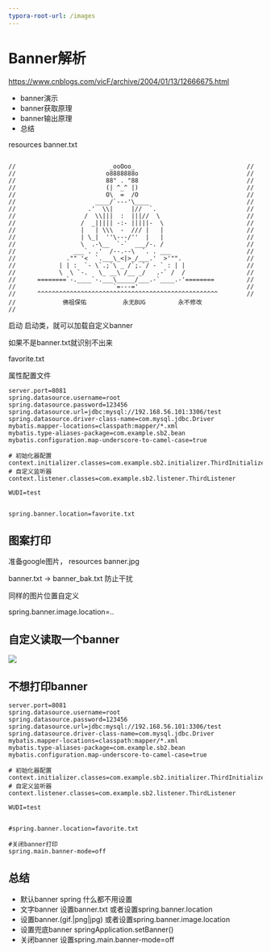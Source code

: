 ```yaml
---
typora-root-url: /images
---
```


# Banner解析

https://www.cnblogs.com/vicF/archive/2004/01/13/12666675.html



* banner演示
* banner获取原理
* banner输出原理
* 总结



resources banner.txt

```

//                          _ooOoo_                               //
//                         o8888888o                              //
//                         88" . "88                              //
//                         (| ^_^ |)                              //
//                         O\  =  /O                              //
//                      ____/`---'\____                           //
//                    .'  \\|     |//  `.                         //
//                   /  \\|||  :  |||//  \                        //
//                  /  _||||| -:- |||||-  \                       //
//                  |   | \\\  -  /// |   |                       //
//                  | \_|  ''\---/''  |   |                       //
//                  \  .-\__  `-`  ___/-. /                       //
//                ___`. .'  /--.--\  `. . ___                     //
//              ."" '<  `.___\_<|>_/___.'  >'"".                  //
//            | | :  `- \`.;`\ _ /`;.`/ - ` : | |                 //
//            \  \ `-.   \_ __\ /__ _/   .-` /  /                 //
//      ========`-.____`-.___\_____/___.-`____.-'========         //
//                           `=---='                              //
//      ^^^^^^^^^^^^^^^^^^^^^^^^^^^^^^^^^^^^^^^^^^^^^^^^^^        //
//             佛祖保佑          永无BUG         永不修改                	  //
```



启动 启动类，就可以加载自定义banner



如果不是banner.txt就识别不出来

favorite.txt



属性配置文件



```
server.port=8081
spring.datasource.username=root
spring.datasource.password=123456
spring.datasource.url=jdbc:mysql://192.168.56.101:3306/test
spring.datasource.driver-class-name=com.mysql.jdbc.Driver
mybatis.mapper-locations=classpath:mapper/*.xml
mybatis.type-aliases-package=com.example.sb2.bean
mybatis.configuration.map-underscore-to-camel-case=true

# 初始化器配置
context.initializer.classes=com.example.sb2.initializer.ThirdInitializer
# 自定义监听器
context.listener.classes=com.example.sb2.listener.ThirdListener

WUDI=test


spring.banner.location=favorite.txt
```



## 图案打印

准备google图片， resources banner.jpg

banner.txt  -> banner_bak.txt 防止干扰

同样的图片位置自定义

spring.banner.image.location=..



## 自定义读取一个banner

![](/50.png)



## 不想打印banner

```
server.port=8081
spring.datasource.username=root
spring.datasource.password=123456
spring.datasource.url=jdbc:mysql://192.168.56.101:3306/test
spring.datasource.driver-class-name=com.mysql.jdbc.Driver
mybatis.mapper-locations=classpath:mapper/*.xml
mybatis.type-aliases-package=com.example.sb2.bean
mybatis.configuration.map-underscore-to-camel-case=true

# 初始化器配置
context.initializer.classes=com.example.sb2.initializer.ThirdInitializer
# 自定义监听器
context.listener.classes=com.example.sb2.listener.ThirdListener

WUDI=test


#spring.banner.location=favorite.txt

#关闭banner打印
spring.main.banner-mode=off
```



## 总结

* 默认banner spring 什么都不用设置
* 文字banner 设置banner.txt 或者设置spring.banner.location
* 设置banner.(gif.|png|jpg) 或者设置spring.banner.image.location
* 设置兜底banner springApplication.setBanner()
* 关闭banner  设置spring.main.banner-mode=off

